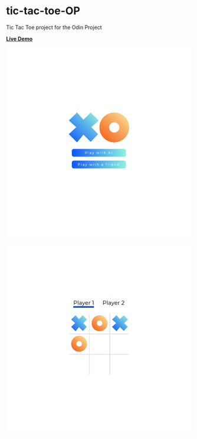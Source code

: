 # tic-tac-toe-OP
Tic Tac Toe project for the Odin Project

[**Live Demo**](https://lettuce05.github.io/tic-tac-toe-OP/)

![Preview Image](https://github.com/Lettuce05/tic-tac-toe-OP/blob/main/Day73_1.PNG)

![Preview Image 2](https://github.com/Lettuce05/tic-tac-toe-OP/blob/main/Day73_3.PNG)
